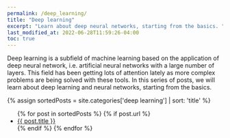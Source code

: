 ```yaml
---
permalink: /deep_learning/
title: "Deep learning"
excerpt: "Learn about deep neural networks, starting from the basics. "
last_modified_at: 2022-06-28T11:59:26-04:00
toc: true
---
```


Deep learning is a subfield of machine learning based on the application of deep neural network, i.e. artificial neural networks with a large number of layers. This field has been getting lots of attention lately as more complex problems are being solved with these tools. In this series of posts, we will learn about deep learning and neural networks, starting from the basics.


<!-- Create array of posts with category 'cheat sheet' and sort them alphabetically -->

{% assign sortedPosts = site.categories['deep learning'] | sort: 'title' %}

<!-- Create a list of post using the array defined earlier -->

<ul>
  {% for post in sortedPosts %}
    {% if post.url %}
        <li><a href="{{ post.url }}">{{ post.title }}</a></li>
    {% endif %}
  {% endfor %}
</ul>

